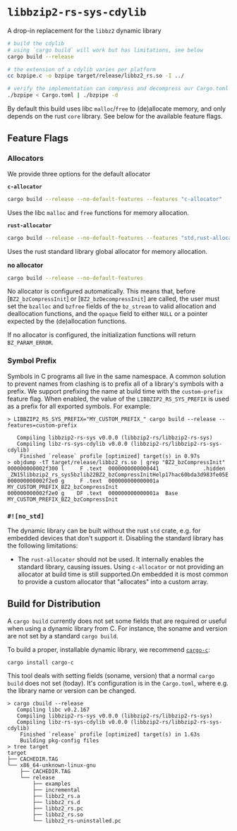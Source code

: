 # `libbzip2-rs-sys-cdylib`

A drop-in replacement for the `libbz2` dynamic library

```sh
# build the cdylib
# using `cargo build` will work but has limitations, see below
cargo build --release

# the extension of a cdylib varies per platform
cc bzpipe.c -o bzpipe target/release/libbz2_rs.so -I ../

# verify the implementation can compress and decompress our Cargo.toml
./bzpipe < Cargo.toml | ./bzpipe -d
```

By default this build uses libc `malloc`/`free` to (de)allocate memory, and only depends on the rust `core` library.
See below for the available feature flags.

## Feature Flags

### Allocators

We provide three options for the default allocator

**`c-allocator`**

```sh
cargo build --release --no-default-features --features "c-allocator"
```

Uses the libc `malloc` and `free` functions for memory allocation.

**`rust-allocator`**

```sh
cargo build --release --no-default-features --features "std,rust-allocator"
```
Uses the rust standard library global allocator for memory allocation.

**no allocator**

```sh
cargo build --release --no-default-features
```

No allocator is configured automatically. This means that, before [`BZ2_bzCompressInit`] or [`BZ2_bzDecompressInit`] are called,
the user must set the `bzalloc` and `bzfree` fields of the `bz_stream` to valid allocation and deallocation functions,
and the `opaque` field to either `NULL` or a pointer expected by the (de)allocation functions.

If no allocator is configured, the initialization functions will return `BZ_PARAM_ERROR`.

### Symbol Prefix

Symbols in C programs all live in the same namespace. A common solution to prevent names from clashing is to prefix
all of a library's symbols with a prefix. We support prefixing the name at build time with the `custom-prefix` feature
flag. When enabled, the value of the `LIBBZIP2_RS_SYS_PREFIX` is used as a prefix for all exported symbols. For example:

```ignore
> LIBBZIP2_RS_SYS_PREFIX="MY_CUSTOM_PREFIX_" cargo build --release --features=custom-prefix

   Compiling libbzip2-rs-sys v0.0.0 (libbzip2-rs/libbzip2-rs-sys)
   Compiling libz-rs-sys-cdylib v0.0.0 (libbzip2-rs/libbzip2-rs-sys-cdylib)
    Finished `release` profile [optimized] target(s) in 0.97s
> objdump -tT target/release/libbz2_rs.so | grep "BZ2_bzCompressInit"
000000000002f300 l     F .text	0000000000000441              .hidden _ZN15libbzip2_rs_sys5bzlib22BZ2_bzCompressInitHelp17hac60bda3d983fe05E
000000000002f2e0 g     F .text	000000000000001a              MY_CUSTOM_PREFIX_BZ2_bzCompressInit
000000000002f2e0 g    DF .text	000000000000001a  Base        MY_CUSTOM_PREFIX_BZ2_bzCompressInit
```

### `#![no_std]`

The dynamic library can be built without the rust `std` crate, e.g. for embedded devices that don't support it. Disabling
the standard library has the following limitations:

- The `rust-allocator` should not be used. It internally enables the standard library, causing issues. Using `c-allocator`
    or not providing an allocator at build time is still supported.On embedded it is most common to provide a custom allocator
    that "allocates" into a custom array.

## Build for Distribution

A `cargo build` currently does not set some fields that are required or useful when using a dynamic library from C.
For instance, the soname and version are not set by a standard `cargo build`.

To build a proper, installable dynamic library, we recommend [`cargo-c`](https://github.com/lu-zero/cargo-c):

```
cargo install cargo-c
```

This tool deals with setting fields (soname, version) that a normal `cargo build` does not set (today).
It's configuration is in the `Cargo.toml`, where e.g. the library name or version can be changed.

```
> cargo cbuild --release
   Compiling libc v0.2.167
   Compiling libbzip2-rs-sys v0.0.0 (libbzip2-rs/libbzip2-rs-sys)
   Compiling libz-rs-sys-cdylib v0.0.0 (libbzip2-rs/libbzip2-rs-sys-cdylib)
    Finished `release` profile [optimized] target(s) in 1.63s
    Building pkg-config files
> tree target
target
├── CACHEDIR.TAG
└── x86_64-unknown-linux-gnu
    ├── CACHEDIR.TAG
    └── release
        ├── examples
        ├── incremental
        ├── libbz2_rs.a
        ├── libbz2_rs.d
        ├── libbz2_rs.pc
        ├── libbz2_rs.so
        └── libbz2_rs-uninstalled.pc
```
